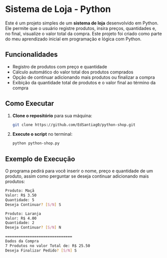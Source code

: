 # Sistema de Loja - Python

Este é um projeto simples de um **sistema de loja** desenvolvido em Python. 
Ele permite que o usuário registre produtos, insira preços, quantidades e, no final, visualize o valor total da compra. 
Este projeto foi criado como parte do meu aprendizado inicial em programação e lógica com Python.

## Funcionalidades

- Registro de produtos com preço e quantidade
- Cálculo automático do valor total dos produtos comprados
- Opção de continuar adicionando mais produtos ou finalizar a compra
- Exibição da quantidade total de produtos e o valor final ao término da compra

## Como Executar

1. **Clone o repositório** para sua máquina:
    ```bash
    git clone https://github.com/EdSantiag0/python-shop.git
    ```

2. **Execute o script** no terminal:
    ```bash
    python python-shop.py
    ```

## Exemplo de Execução

O programa pedirá para você inserir o nome, preço e quantidade de um produto, assim como perguntar se deseja continuar adicionando mais produtos:

```bash
Produto: Maçã
Valor: R$ 3.50
Quantidade: 5
Deseja Continuar? [S/N] S

Produto: Laranja
Valor: R$ 4.00
Quantidade: 2
Deseja Continuar? [S/N] N

==============================
Dados da Compra
7 Produtos no valor Total de: R$ 25.50
Deseja Finalizar Pedido? [S/N] S
